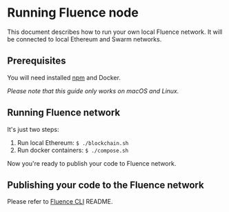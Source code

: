# Running Fluence node
This document describes how to run your own local Fluence network. It will be connected to local Ethereum and Swarm networks.

## Prerequisites
You will need installed [npm](https://nodejs.org/en/download/current/) and Docker.

_Please note that this guide only works on macOS and Linux._

## Running Fluence network
It's just two steps:

1. Run local Ethereum: `$ ./blockchain.sh`
2. Run docker containers: `$ ./compose.sh`

Now you're ready to publish your code to Fluence network.

## Publishing your code to the Fluence network
Please refer to [Fluence CLI](https://github.com/fluencelabs/fluence/tree/master/cli) README.
